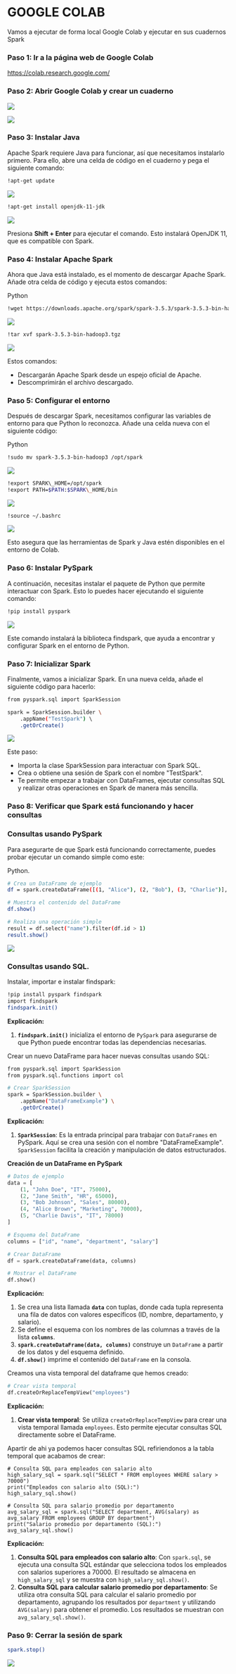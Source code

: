 # GOOGLE COLAB

Vamos a ejecutar de forma local Google Colab y ejecutar en sus cuadernos Spark

### Paso 1: Ir a la página web de Google Colab

<https://colab.research.google.com/>

### Paso 2: Abrir Google Colab y crear un cuaderno 

![](images/Aspose.Words.9722cfa8-9de7-465e-ac6a-73fabd9bf371.013.jpeg)

![](images/Aspose.Words.9722cfa8-9de7-465e-ac6a-73fabd9bf371.014.jpeg)

### Paso 3: Instalar Java

Apache Spark requiere Java para funcionar, así que necesitamos instalarlo primero. Para ello, abre una celda de código en el cuaderno y pega el siguiente comando:


```bash
!apt-get update
```
    

![](images/Aspose.Words.9722cfa8-9de7-465e-ac6a-73fabd9bf371.016.png)

```bash
!apt-get install openjdk-11-jdk
```
![](images/Aspose.Words.9722cfa8-9de7-465e-ac6a-73fabd9bf371.018.png)

Presiona **Shift + Enter** para ejecutar el comando. Esto instalará OpenJDK 11, que es compatible con Spark. 

### Paso 4: Instalar Apache Spark

Ahora que Java está instalado, es el momento de descargar Apache Spark. Añade otra celda de código y ejecuta estos comandos:

Python 

```bash
!wget https://downloads.apache.org/spark/spark-3.5.3/spark-3.5.3-bin-hadoop3.tgz
```

![](images/Aspose.Words.9722cfa8-9de7-465e-ac6a-73fabd9bf371.020.png)

```bash
!tar xvf spark-3.5.3-bin-hadoop3.tgz
```
![](images/Aspose.Words.9722cfa8-9de7-465e-ac6a-73fabd9bf371.022.png)

Estos comandos: 

- Descargarán Apache Spark desde un espejo oficial de Apache.
- Descomprimirán el archivo descargado.

### Paso 5: Configurar el entorno

Después de descargar Spark, necesitamos configurar las variables de entorno para que Python lo reconozca. Añade una celda nueva con el siguiente código:

Python 

```bash
!sudo mv spark-3.5.3-bin-hadoop3 /opt/spark
```

![](images/Aspose.Words.9722cfa8-9de7-465e-ac6a-73fabd9bf371.023.png)

```bash
!export SPARK\_HOME=/opt/spark 
!export PATH=$PATH:$SPARK\_HOME/bin 
```

![](images/Aspose.Words.9722cfa8-9de7-465e-ac6a-73fabd9bf371.025.png)

```bash
!source ~/.bashrc
```

![](images/Aspose.Words.9722cfa8-9de7-465e-ac6a-73fabd9bf371.027.png)

Esto asegura que las herramientas de Spark y Java estén disponibles en el entorno de Colab. 

### Paso 6: Instalar PySpark

A continuación, necesitas instalar el paquete de Python que permite interactuar con Spark. Esto lo puedes hacer ejecutando el siguiente comando:

```bash
!pip install pyspark
```

![](images/Aspose.Words.9722cfa8-9de7-465e-ac6a-73fabd9bf371.028.png)

Este comando instalará la biblioteca findspark, que ayuda a encontrar y configurar Spark en el entorno de Python. 

### Paso 7: Inicializar Spark

Finalmente, vamos a inicializar Spark. En una nueva celda, añade el siguiente código para hacerlo: 

```bash
from pyspark.sql import SparkSession 

spark = SparkSession.builder \ 
    .appName("TestSpark") \ 
    .getOrCreate() 
```
![](images/Aspose.Words.9722cfa8-9de7-465e-ac6a-73fabd9bf371.030.png)

Este paso: 

- Importa la clase SparkSession para interactuar con Spark SQL. 
- Crea o obtiene una sesión de Spark con el nombre "TestSpark". 
- Te permite empezar a trabajar con DataFrames, ejecutar consultas SQL y realizar otras operaciones en Spark de manera más sencilla.

### Paso 8: Verificar que Spark está funcionando y hacer consultas

### Consultas usando PySpark
Para asegurarte de que Spark está funcionando correctamente, puedes probar ejecutar un comando simple como este:

Python.

```bash
# Crea un DataFrame de ejemplo 
df = spark.createDataFrame([(1, "Alice"), (2, "Bob"), (3, "Charlie")], ["id", "name"]) 

# Muestra el contenido del DataFrame 
df.show() 

# Realiza una operación simple 
result = df.select("name").filter(df.id > 1) 
result.show() 
```
![](images/Aspose.Words.9722cfa8-9de7-465e-ac6a-73fabd9bf371.032.jpeg)

### Consultas usando SQL.
Instalar, importar e instalar findspark:
```bash
!pip install pyspark findspark
import findspark
findspark.init()
```
**Explicación:** 
1. **`findspark.init()`** inicializa el entorno de `PySpark` para asegurarse de que Python puede encontrar todas las dependencias necesarias.

Crear un nuevo DataFrame para hacer nuevas consultas usando SQL:
```bash
from pyspark.sql import SparkSession
from pyspark.sql.functions import col

# Crear SparkSession
spark = SparkSession.builder \
    .appName("DataFrameExample") \
    .getOrCreate()
```
**Explicación:** 
1. **`SparkSession`**: Es la entrada principal para trabajar con `DataFrames` en PySpark. Aquí se crea una sesión con el nombre "DataFrameExample". `SparkSession` facilita la creación y manipulación de datos estructurados.

**Creación de un DataFrame en PySpark**
```python
# Datos de ejemplo
data = [
    (1, "John Doe", "IT", 75000),
    (2, "Jane Smith", "HR", 65000),
    (3, "Bob Johnson", "Sales", 80000),
    (4, "Alice Brown", "Marketing", 70000),
    (5, "Charlie Davis", "IT", 78000)
]

# Esquema del DataFrame
columns = ["id", "name", "department", "salary"]

# Crear DataFrame
df = spark.createDataFrame(data, columns)

# Mostrar el DataFrame
df.show()
```
**Explicación:** 
1. Se crea una lista llamada **`data`** con tuplas, donde cada tupla representa una fila de datos con valores específicos (ID, nombre, departamento, y salario).
2. Se define el esquema con los nombres de las columnas a través de la lista **`columns`**.
3. **`spark.createDataFrame(data, columns)`** construye un `DataFrame` a partir de los datos y del esquema definido.
4. **`df.show()`** imprime el contenido del `DataFrame` en la consola.

Creamos una vista temporal del dataframe que hemos creado:
```python
# Crear vista temporal
df.createOrReplaceTempView("employees")
```
**Explicación:** 
1. **Crear vista temporal**: Se utiliza `createOrReplaceTempView` para crear una vista temporal llamada `employees`. Esto permite ejecutar consultas SQL directamente sobre el DataFrame.

Apartir de ahi ya podemos hacer consultas SQL refiriendonos a la tabla temporal que acabamos de crear:
```
# Consulta SQL para empleados con salario alto
high_salary_sql = spark.sql("SELECT * FROM employees WHERE salary > 70000")
print("Empleados con salario alto (SQL):")
high_salary_sql.show()

# Consulta SQL para salario promedio por departamento
avg_salary_sql = spark.sql("SELECT department, AVG(salary) as avg_salary FROM employees GROUP BY department")
print("Salario promedio por departamento (SQL):")
avg_salary_sql.show()
```
**Explicación:** 
1. **Consulta SQL para empleados con salario alto**: Con `spark.sql`, se ejecuta una consulta SQL estándar que selecciona todos los empleados con salarios superiores a 70000. El resultado se almacena en `high_salary_sql` y se muestra con `high_salary_sql.show()`.
2. **Consulta SQL para calcular salario promedio por departamento**: Se utiliza otra consulta SQL para calcular el salario promedio por departamento, agrupando los resultados por `department` y utilizando `AVG(salary)` para obtener el promedio. Los resultados se muestran con `avg_salary_sql.show()`.

### Paso 9: Cerrar la sesión de spark

```bash
spark.stop()
```
![](images/Aspose.Words.9722cfa8-9de7-465e-ac6a-73fabd9bf371.034.png)
